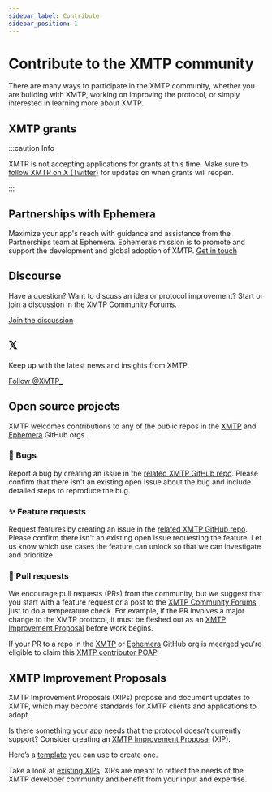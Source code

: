 ```yaml
---
sidebar_label: Contribute
sidebar_position: 1
---
```


# Contribute to the XMTP community

There are many ways to participate in the XMTP community, whether you are building with XMTP, working on improving the protocol, or simply interested in learning more about XMTP.

## XMTP grants

:::caution Info

XMTP is not accepting applications for grants at this time. Make sure to [follow XMTP on X (Twitter)](https://x.com/xmtp_) for updates on when grants will reopen.

:::

## Partnerships with Ephemera

Maximize your app's reach with guidance and assistance from the Partnerships team at Ephemera. Ephemera’s mission is to promote and support the development and global adoption of XMTP. [Get in touch](https://forms.gle/UMCFjB8ukiMxBxnK6)

## Discourse

Have a question? Want to discuss an idea or protocol improvement? Start or join a discussion in the XMTP Community Forums.

[Join the discussion](https://community.xmtp.org/)

## 𝕏

Keep up with the latest news and insights from XMTP.

[Follow @XMTP\_](https://x.com/xmtp_)

## Open source projects

XMTP welcomes contributions to any of the public repos in the [XMTP](https://github.com/xmtp) and [Ephemera](https://github.com/xmtp-labs) GitHub orgs.

### 🐞 Bugs

Report a bug by creating an issue in the [related XMTP GitHub repo](https://github.com/xmtp/). Please confirm that there isn't an existing open issue about the bug and include detailed steps to reproduce the bug.

### ✨ Feature requests

Request features by creating an issue in the [related XMTP GitHub repo](https://github.com/xmtp/). Please confirm there isn't an existing open issue requesting the feature. Let us know which use cases the feature can unlock so that we can investigate and prioritize.

### 🔀 Pull requests

We encourage pull requests (PRs) from the community, but we suggest that you start with a feature request or a post to the [XMTP Community Forums](https://community.xmtp.org/) just to do a temperature check. For example, if the PR involves a major change to the XMTP protocol, it must be fleshed out as an [XMTP Improvement Proposal](https://github.com/xmtp/XIPs/blob/main/XIPs/xip-0-purpose-process.md) before work begins.

If your PR to a repo in the [XMTP](https://github.com/xmtp) or [Ephemera](https://github.com/xmtp-labs) GitHub org is meerged you're eligible to claim this [XMTP contributor POAP](https://www.gitpoap.io/gp/1042).

## XMTP Improvement Proposals

XMTP Improvement Proposals (XIPs) propose and document updates to XMTP, which may become standards for XMTP clients and applications to adopt.

Is there something your app needs that the protocol doesn’t currently support? Consider creating an [XMTP Improvement Proposal](https://github.com/xmtp/XIPs/blob/ae6fc638332f57f918d82a096f69b1e79df0bd0a/XIPs/xip-0-purpose-process.md) (XIP).

Here’s a [template](https://github.com/xmtp/XIPs/blob/main/xip-template.md) you can use to create one.

Take a look at [existing XIPs](https://github.com/xmtp/XIPs/tree/main/XIPs). XIPs are meant to reflect the needs of the XMTP developer community and benefit from your input and expertise.

